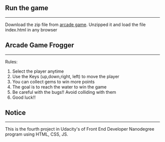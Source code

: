 ## Run the game
***************

Download the zip file from [arcade game](https://github.com/spsv/arcade-game-frogger/archive/master.zip). Unzipped it and load the file index.html in any browser

## Arcade Game Frogger
**********************

Rules:
1. Select the player anytime
2. Use the Keys (up,down,right, left) to move the player
3. You can collect gems to win more points
4. The goal is to reach the water to win the game
5. Be careful with the bugs!! Avoid colliding with them
6. Good luck!!

## Notice
*********

This is the fourth project in Udacity's of Front End Developer Nanodegree program using HTML, CSS, JS. 
